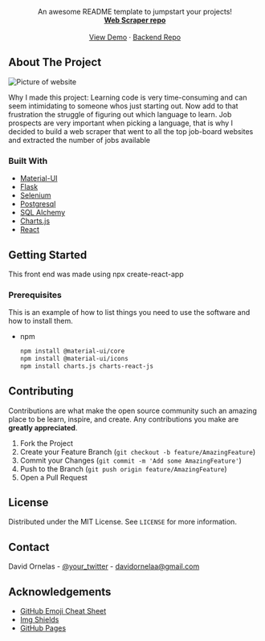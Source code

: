 <p align="center">
    An awesome README template to jumpstart your projects!
    <br />
    <a href="https://github.com/davidornelas11/web-scraper-for-job-postings/tree/master"><strong>Web Scraper repo</strong></a>
    <br />
    <br />
    <a href="#">View Demo</a>
    ·
    <a href="https://github.com/davidornelas11/flask-jobs-api/tree/cors-tester">Backend Repo</a>
</p>




<!-- ABOUT THE PROJECT -->
## About The Project

![Picture of website](https://i.imgur.com/KVPvnqN.png)


Why I made this project:
 Learning code is very time-consuming and can seem intimidating to someone whos just starting out.
 Now add to that frustration the struggle of figuring out which language to learn.
 Job prospects are very important when picking a language, that is why I decided to build a web scraper that went to all the top job-board websites and extracted the number of jobs available 

### Built With

* [Material-UI](https://material-ui.com/)
* [Flask](https://flask.palletsprojects.com/en/1.1.x/)
* [Selenium](https://www.selenium.dev/)
* [Postgresql](https://www.postgresql.com)
* [SQL Alchemy](https://www.sqlalchemy.org/)
* [Charts.js](https://www.chartjs.org/docs/latest/)
* [React](https://reactjs.org/)



<!-- GETTING STARTED -->
## Getting Started

This front end was made using npx create-react-app

### Prerequisites

This is an example of how to list things you need to use the software and how to install them.
* npm
  ```sh
  npm install @material-ui/core
  npm install @material-ui/icons
  npm install charts.js charts-react-js
  ```




<!-- ROADMAP -->



<!-- CONTRIBUTING -->
## Contributing

Contributions are what make the open source community such an amazing place to be learn, inspire, and create. Any contributions you make are **greatly appreciated**.

1. Fork the Project
2. Create your Feature Branch (`git checkout -b feature/AmazingFeature`)
3. Commit your Changes (`git commit -m 'Add some AmazingFeature'`)
4. Push to the Branch (`git push origin feature/AmazingFeature`)
5. Open a Pull Request



<!-- LICENSE -->
## License

Distributed under the MIT License. See `LICENSE` for more information.



<!-- CONTACT -->
## Contact

David Ornelas - [@your_twitter](https://twitter.com/dayveed23) - davidornelaa@gmail.com


<!-- ACKNOWLEDGEMENTS -->
## Acknowledgements
* [GitHub Emoji Cheat Sheet](https://www.webpagefx.com/tools/emoji-cheat-sheet)
* [Img Shields](https://shields.io)
* [GitHub Pages](https://pages.github.com)